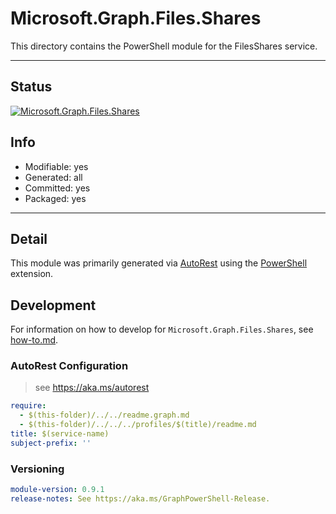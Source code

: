 <!-- region Generated -->
# Microsoft.Graph.Files.Shares
This directory contains the PowerShell module for the FilesShares service.

---
## Status
[![Microsoft.Graph.Files.Shares](https://img.shields.io/powershellgallery/v/Microsoft.Graph.Files.Shares.svg?style=flat-square&label=Microsoft.Graph.Files.Shares "Microsoft.Graph.Files.Shares")](https://www.powershellgallery.com/packages/Microsoft.Graph.Files.Shares/)

## Info
- Modifiable: yes
- Generated: all
- Committed: yes
- Packaged: yes

---
## Detail
This module was primarily generated via [AutoRest](https://github.com/Azure/autorest) using the [PowerShell](https://github.com/Azure/autorest.powershell) extension.

## Development
For information on how to develop for `Microsoft.Graph.Files.Shares`, see [how-to.md](how-to.md).
<!-- endregion -->

### AutoRest Configuration

> see https://aka.ms/autorest

``` yaml
require:
  - $(this-folder)/../../readme.graph.md
  - $(this-folder)/../../../profiles/$(title)/readme.md
title: $(service-name)
subject-prefix: ''

```
### Versioning

``` yaml
module-version: 0.9.1
release-notes: See https://aka.ms/GraphPowerShell-Release.
```
